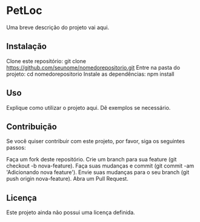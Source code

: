 # PetLoc
Uma breve descrição do projeto vai aqui.

## Instalação
Clone este repositório: git clone https://github.com/seunome/nomedorepositorio.git
Entre na pasta do projeto: cd nomedorepositorio
Instale as dependências: npm install

## Uso
Explique como utilizar o projeto aqui. Dê exemplos se necessário.

## Contribuição
Se você quiser contribuir com este projeto, por favor, siga os seguintes passos:

Faça um fork deste repositório.
Crie um branch para sua feature (git checkout -b nova-feature).
Faça suas mudanças e commit (git commit -am 'Adicionando nova feature').
Envie suas mudanças para o seu branch (git push origin nova-feature).
Abra um Pull Request.

## Licença
Este projeto ainda não possui uma licença definida.

